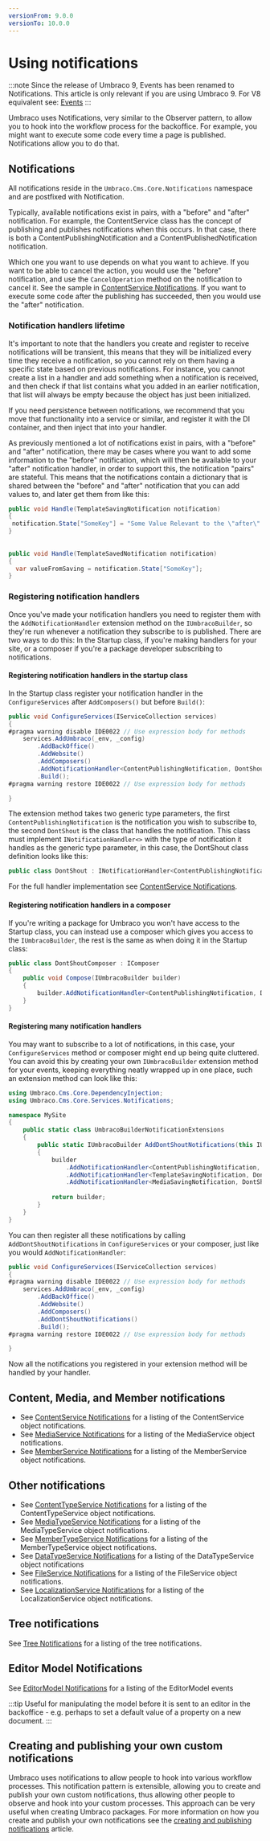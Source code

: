 ```yaml
---
versionFrom: 9.0.0
versionTo: 10.0.0
---
```


# Using notifications

:::note
Since the release of Umbraco 9, Events has been renamed to Notifications. This article is only relevant if you are using Umbraco 9.
For V8 equivalent see: [Events](../Events)
:::

Umbraco uses Notifications, very similar to the Observer pattern, to allow you to hook into the workflow process for the backoffice. For example, you might want to execute some code every time a page is published. Notifications allow you to do that.

## Notifications

All notifications reside in the `Umbraco.Cms.Core.Notifications` namespace and are postfixed with Notification.

Typically, available notifications exist in pairs, with a "before" and "after" notification. For example, the ContentService class has the concept of publishing and publishes notifications when this occurs. In that case, there is both a ContentPublishingNotification and a ContentPublishedNotification notification.

Which one you want to use depends on what you want to achieve. If you want to be able to cancel the action, you would use the "before" notification, and use the `CancelOperation` method on the notification to cancel it. See the sample in [ContentService Notifications](ContentService-Notifications/index.md). If you want to execute some code after the publishing has succeeded, then you would use the "after" notification.

### Notification handlers lifetime

It's important to note that the handlers you create and register to receive notifications will be transient, this means that they will be initialized every time they receive a notification, so you cannot rely on them having a specific state based on previous notifications. For instance, you cannot create a list in a handler and add something when a notification is received, and then check if that list contains what you added in an earlier notification, that list will always be empty because the object has just been initialized.

If you need persistence between notifications, we recommend that you move that functionality into a service or similar, and register it with the DI container, and then inject that into your handler.

As previously mentioned a lot of notifications exist in pairs, with a "before" and "after" notification, there may be cases where you want to add some information to the "before" notification, which will then be available to your "after" notification handler, in order to support this, the notification "pairs" are stateful. This means that the notifications contain a dictionary that is shared between the "before" and "after" notification that you can add values to, and later get them from like this:

```C#
public void Handle(TemplateSavingNotification notification)  
{  
 notification.State["SomeKey"] = "Some Value Relevant to the \"after\" notification handler";  
}  
  
  
public void Handle(TemplateSavedNotification notification)  
{  
  var valueFromSaving = notification.State["SomeKey"];  
}
```

### Registering notification handlers

Once you've made your notification handlers you need to register them with the `AddNotificationHandler` extension method on the `IUmbracoBuilder`, so they're run whenever a notification they subscribe to is published. There are two ways to do this: In the Startup class, if you're making handlers for your site, or a composer if you're a package developer subscribing to notifications.

#### Registering notification handlers in the startup class

In the Startup class register your notification handler in the `ConfigureServices` after `AddComposers()` but before `Build()`:

```C#
public void ConfigureServices(IServiceCollection services)
{
#pragma warning disable IDE0022 // Use expression body for methods
    services.AddUmbraco(_env, _config)
        .AddBackOffice()             
        .AddWebsite()
        .AddComposers()
        .AddNotificationHandler<ContentPublishingNotification, DontShout>()
        .Build();
#pragma warning restore IDE0022 // Use expression body for methods

}
```

The extension method takes two generic type parameters, the first `ContentPublishingNotification` is the notification you wish to subscribe to, the second `DontShout` is the class that handles the notification. This class must implement `INotificationHandler<>` with the type of notification it handles as the generic type parameter, in this case, the DontShout class definition looks like this:

```C#
public class DontShout : INotificationHandler<ContentPublishingNotification>
```

For the full handler implementation see [ContentService Notifications](ContentService-Notifications/index.md).

#### Registering notification handlers in a composer

If you're writing a package for Umbraco you won't have access to the Startup class, you can instead use a composer which gives you access to the  `IUmbracoBuilder`, the rest is the same as when doing it in the Startup class:

```C#
public class DontShoutComposer : IComposer
{
    public void Compose(IUmbracoBuilder builder)
    {
        builder.AddNotificationHandler<ContentPublishingNotification, DontShout>();
    }
}
```

#### Registering many notification handlers

You may want to subscribe to a lot of notifications, in this case, your `ConfigureServices` method or composer might end up being quite cluttered. You can avoid this by creating your own `IUmbracoBuilder` extension method for your events, keeping everything neatly wrapped up in one place, such an extension method can look like this:

```C#
using Umbraco.Cms.Core.DependencyInjection;
using Umbraco.Cms.Core.Services.Notifications;

namespace MySite
{
    public static class UmbracoBuilderNotificationExtensions
    {
        public static IUmbracoBuilder AddDontShoutNotifications(this IUmbracoBuilder builder)
        {
            builder
                .AddNotificationHandler<ContentPublishingNotification, DontShout>()
                .AddNotificationHandler<TemplateSavingNotification, DontShout>()
                .AddNotificationHandler<MediaSavingNotification, DontShout>();
            
            return builder;
        }
    }
}
```

You can then register all these notifications by calling `AddDontShoutNotifications` in `ConfigureServices` or your composer, just like you would `AddNotificationHandler`:

```C#
public void ConfigureServices(IServiceCollection services)
{
#pragma warning disable IDE0022 // Use expression body for methods
    services.AddUmbraco(_env, _config)
        .AddBackOffice()             
        .AddWebsite()
        .AddComposers()
        .AddDontShoutNotifications()
        .Build();
#pragma warning restore IDE0022 // Use expression body for methods

}
```

Now all the notifications you registered in your extension method will be handled by your handler.

## Content, Media, and Member notifications

* See [ContentService Notifications](ContentService-Notifications/index.md) for a listing of the ContentService object notifications.
* See [MediaService Notifications](MediaService-Notifications/index.md) for a listing of the MediaService object notifications.
* See [MemberService Notifications](MemberService-Notifications) for a listing of the MemberService object notifications.

## Other notifications

* See [ContentTypeService Notifications](ContentTypeService-Notifications/index.md) for a listing of the ContentTypeService object notifications.
* See [MediaTypeService Notifications](MediaTypeService-Notifications/index.md) for a listing of the MediaTypeService object notifications.
* See [MemberTypeService Notifications](MemberTypeService-Notifications/index.md) for a listing of the MemberTypeService object notifications.
* See [DataTypeService Notifications](DataTypeService-Notifications/index.md) for a listing of the DataTypeService object notifications
* See [FileService Notifications](FileService-Notifications/index.md) for a listing of the FileService object notifications.
* See [LocalizationService Notifications](LocalizationService-Notifications/index.md) for a listing of the LocalizationService object notifications.

## Tree notifications

See [Tree Notifications](../../Extending/Section-Trees/index.md) for a listing of the tree notifications.

## Editor Model Notifications

See [EditorModel Notifications](EditorModel-Notifications) for a listing of the EditorModel events

:::tip
Useful for manipulating the model before it is sent to an editor in the backoffice - e.g. perhaps to set a default value of a property on a new document.
:::

## Creating and publishing your own custom notifications

Umbraco uses notifications to allow people to hook into various workflow processes. This notification pattern is extensible, allowing you to create and publish your own custom notifications, thus allowing other people to observe and hook into your custom processes. This approach can be very useful when creating Umbraco packages. For more information on how you create and publish your own notifications see the [creating and publishing notifications](Creating-And-Publishing-Notifications/index.md) article.
